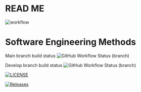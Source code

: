 # READ ME 

![workflow](https://github.com/naingkhanthtet/sem/actions/workflows/main.yml/badge.svg)

# Software Engineering Methods

Main branch build status ![GitHub Workflow Status (branch)](https://img.shields.io/github/actions/workflow/status/naingkhanthtet/devopteam4/main.yml?branch=main
)

Develop branch build status ![GitHub Workflow Status (branch)](https://img.shields.io/github/actions/workflow/status/naingkhanthtet/devopteam4/main.yml?branch=develop
)

[![LICENSE](https://img.shields.io/github/license/naingkhanthtet/sem.svg?style=flat-square)](https://github.com/naingkhanthtet/devopteam4/blob/master/LICENSE)

[![Releases](https://img.shields.io/github/release/naingkhanthtet/sem/all.svg?style=flat-square)](https://github.com/naingkhanthtet/devopteam4/releases)